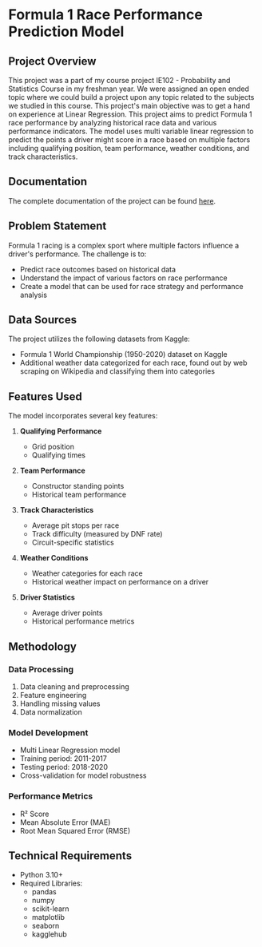 # Formula 1 Race Performance Prediction Model

## Project Overview
This project was a part of my course project IE102 - Probability and Statistics Course in my freshman year. We were assigned an open ended topic where we could build a project upon any topic related to the subjects we studied in this course. This project's main objective was to get a hand on experience at Linear Regression. This project aims to predict Formula 1 race performance by analyzing historical race data and various performance indicators. The model uses multi variable linear regression to predict the points a driver might score in a race based on multiple factors including qualifying position, team performance, weather conditions, and track characteristics.

## Documentation
The complete documentation of the project can be found [here](https://docs.google.com/document/d/e/2PACX-1vSYFxjFkRq2OfeOxZKt3Vj2irzQyRKWgNlc9Kmtgc1QL6VgJ4ApefXbqTSbv2AJrdHacDBZzx1cgRvu/pub).

## Problem Statement
Formula 1 racing is a complex sport where multiple factors influence a driver's performance. The challenge is to:
- Predict race outcomes based on historical data
- Understand the impact of various factors on race performance
- Create a model that can be used for race strategy and performance analysis

## Data Sources
The project utilizes the following datasets from Kaggle:
- Formula 1 World Championship (1950-2020) dataset on Kaggle
- Additional weather data categorized for each race, found out by web scraping on Wikipedia and classifying them into categories

## Features Used
The model incorporates several key features:
1. **Qualifying Performance**
   - Grid position
   - Qualifying times

2. **Team Performance**
   - Constructor standing points
   - Historical team performance

3. **Track Characteristics**
   - Average pit stops per race
   - Track difficulty (measured by DNF rate)
   - Circuit-specific statistics

4. **Weather Conditions**
   - Weather categories for each race
   - Historical weather impact on performance on a driver

5. **Driver Statistics**
   - Average driver points
   - Historical performance metrics

## Methodology

### Data Processing
1. Data cleaning and preprocessing
2. Feature engineering
3. Handling missing values
4. Data normalization

### Model Development
- Multi Linear Regression model
- Training period: 2011-2017
- Testing period: 2018-2020
- Cross-validation for model robustness

### Performance Metrics
- R² Score
- Mean Absolute Error (MAE)
- Root Mean Squared Error (RMSE)

## Technical Requirements
- Python 3.10+
- Required Libraries:
  - pandas
  - numpy
  - scikit-learn
  - matplotlib
  - seaborn
  - kagglehub

